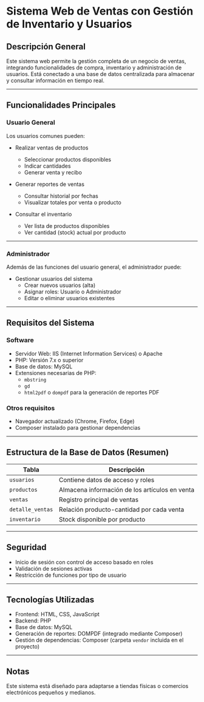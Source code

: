 # Sistema Web de Ventas con Gestión de Inventario y Usuarios

## Descripción General

Este sistema web permite la gestión completa de un negocio de ventas, integrando funcionalidades de compra, inventario y administración de usuarios. Está conectado a una base de datos centralizada para almacenar y consultar información en tiempo real.

---

## Funcionalidades Principales

### Usuario General

Los usuarios comunes pueden:

- Realizar ventas de productos
  - Seleccionar productos disponibles
  - Indicar cantidades
  - Generar venta y recibo

- Generar reportes de ventas
  - Consultar historial por fechas
  - Visualizar totales por venta o producto

- Consultar el inventario
  - Ver lista de productos disponibles
  - Ver cantidad (stock) actual por producto

---

### Administrador

Además de las funciones del usuario general, el administrador puede:

- Gestionar usuarios del sistema
  - Crear nuevos usuarios (alta)
  - Asignar roles: Usuario o Administrador
  - Editar o eliminar usuarios existentes

---

## Requisitos del Sistema

### Software

- Servidor Web: IIS (Internet Information Services) o Apache
- PHP: Versión 7.x o superior
- Base de datos: MySQL
- Extensiones necesarias de PHP:
  - `mbstring`
  - `gd`
  - `html2pdf` o `dompdf` para la generación de reportes PDF

### Otros requisitos

- Navegador actualizado (Chrome, Firefox, Edge)
- Composer instalado para gestionar dependencias

---

## Estructura de la Base de Datos (Resumen)

Tabla            | Descripción                                       
-----------------|---------------------------------------------------
`usuarios`       | Contiene datos de acceso y roles                  
`productos`      | Almacena información de los artículos en venta    
`ventas`         | Registro principal de ventas                      
`detalle_ventas` | Relación producto-cantidad por cada venta         
`inventario`     | Stock disponible por producto                     

---

## Seguridad

- Inicio de sesión con control de acceso basado en roles
- Validación de sesiones activas
- Restricción de funciones por tipo de usuario

---

## Tecnologías Utilizadas

- Frontend: HTML, CSS, JavaScript
- Backend: PHP
- Base de datos: MySQL
- Generación de reportes: DOMPDF (integrado mediante Composer)
- Gestión de dependencias: Composer (carpeta `vendor` incluida en el proyecto)

---

## Notas

Este sistema está diseñado para adaptarse a tiendas físicas o comercios electrónicos pequeños y medianos.